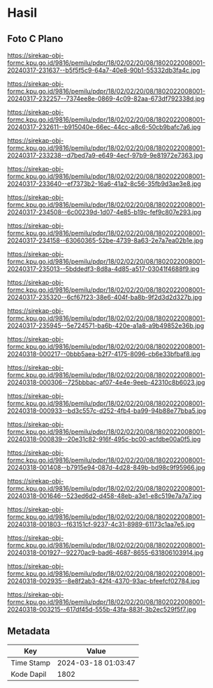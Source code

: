 # Hasil

## Foto C Plano

https://sirekap-obj-formc.kpu.go.id/9816/pemilu/pdpr/18/02/02/20/08/1802022008001-20240317-231637--b5f5f5c9-64a7-40e8-90b1-55332db3fa4c.jpg

https://sirekap-obj-formc.kpu.go.id/9816/pemilu/pdpr/18/02/02/20/08/1802022008001-20240317-232257--7374ee8e-0869-4c09-82aa-673df792338d.jpg

https://sirekap-obj-formc.kpu.go.id/9816/pemilu/pdpr/18/02/02/20/08/1802022008001-20240317-232611--b915040e-66ec-44cc-a8c6-50cb9bafc7a6.jpg

https://sirekap-obj-formc.kpu.go.id/9816/pemilu/pdpr/18/02/02/20/08/1802022008001-20240317-233238--d7bed7a9-e649-4ecf-97b9-9e81972e7363.jpg

https://sirekap-obj-formc.kpu.go.id/9816/pemilu/pdpr/18/02/02/20/08/1802022008001-20240317-233640--ef7373b2-16a6-41a2-8c56-35fb9d3ae3e8.jpg

https://sirekap-obj-formc.kpu.go.id/9816/pemilu/pdpr/18/02/02/20/08/1802022008001-20240317-234508--6c00239d-1d07-4e85-b19c-fef9c807e293.jpg

https://sirekap-obj-formc.kpu.go.id/9816/pemilu/pdpr/18/02/02/20/08/1802022008001-20240317-234158--63060365-52be-4739-8a63-2e7a7ea02b1e.jpg

https://sirekap-obj-formc.kpu.go.id/9816/pemilu/pdpr/18/02/02/20/08/1802022008001-20240317-235013--5bddedf3-8d8a-4d85-a517-03041f4688f9.jpg

https://sirekap-obj-formc.kpu.go.id/9816/pemilu/pdpr/18/02/02/20/08/1802022008001-20240317-235320--6cf67f23-38e6-404f-ba8b-9f2d3d2d327b.jpg

https://sirekap-obj-formc.kpu.go.id/9816/pemilu/pdpr/18/02/02/20/08/1802022008001-20240317-235945--5e724571-ba6b-420e-a1a8-a9b49852e36b.jpg

https://sirekap-obj-formc.kpu.go.id/9816/pemilu/pdpr/18/02/02/20/08/1802022008001-20240318-000217--0bbb5aea-b2f7-4175-8096-cb6e33bfbaf8.jpg

https://sirekap-obj-formc.kpu.go.id/9816/pemilu/pdpr/18/02/02/20/08/1802022008001-20240318-000306--725bbbac-af07-4e4e-9eeb-42310c8b6023.jpg

https://sirekap-obj-formc.kpu.go.id/9816/pemilu/pdpr/18/02/02/20/08/1802022008001-20240318-000933--bd3c557c-d252-4fb4-ba99-94b88e77bba5.jpg

https://sirekap-obj-formc.kpu.go.id/9816/pemilu/pdpr/18/02/02/20/08/1802022008001-20240318-000839--20e31c82-916f-495c-bc00-acfdbe00a0f5.jpg

https://sirekap-obj-formc.kpu.go.id/9816/pemilu/pdpr/18/02/02/20/08/1802022008001-20240318-001408--b7915e94-087d-4d28-849b-bd98c9f95966.jpg

https://sirekap-obj-formc.kpu.go.id/9816/pemilu/pdpr/18/02/02/20/08/1802022008001-20240318-001646--523ed6d2-d458-48eb-a3e1-e8c519e7a7a7.jpg

https://sirekap-obj-formc.kpu.go.id/9816/pemilu/pdpr/18/02/02/20/08/1802022008001-20240318-001803--f63151cf-9237-4c31-8989-61173c1aa7e5.jpg

https://sirekap-obj-formc.kpu.go.id/9816/pemilu/pdpr/18/02/02/20/08/1802022008001-20240318-001927--92270ac9-bad6-4687-8655-631806103914.jpg

https://sirekap-obj-formc.kpu.go.id/9816/pemilu/pdpr/18/02/02/20/08/1802022008001-20240318-002935--8e8f2ab3-42f4-4370-93ac-bfeefcf02784.jpg

https://sirekap-obj-formc.kpu.go.id/9816/pemilu/pdpr/18/02/02/20/08/1802022008001-20240318-003215--617df45d-555b-43fa-883f-3b2ec529f5f7.jpg


## Metadata

| Key        | Value               |
| ---------- | ------------------- |
| Time Stamp | 2024-03-18 01:03:47 |
| Kode Dapil | 1802                |



